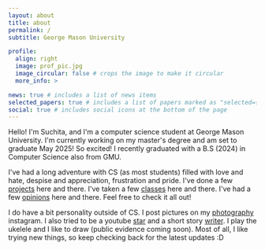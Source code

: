```yaml
---
layout: about
title: about
permalink: /
subtitle: George Mason University

profile:
  align: right
  image: prof_pic.jpg
  image_circular: false # crops the image to make it circular
  more_info: >

news: true # includes a list of news items
selected_papers: true # includes a list of papers marked as "selected={true}"
social: true # includes social icons at the bottom of the page
---
```


Hello! I'm Suchita, and I'm a computer science student at George Mason University. I'm currently working on my master's degree and am set to graduate May 2025! So excited! I recently graduated with a B.S (2024) in Computer Science also from GMU.

I've had a long adventure with CS (as most students) filled with love and hate, despise and appreciation, frustration and pride. I've done a few [projects](projects.md) here and there. I've taken a few [classes]({courses.md) here and there. I've had a few [opinions](blog.md) here and there. Feel free to check it all out!

I do have a bit personality outside of CS. I post pictures on my [photography](http://instagram.com/chetuclicks) instagram. I also tried to be a youtube [star](https://www.youtube.com/watch?v=lhF6JEnhzCI) and a short story [writer](https://caribbeancocktails.wordpress.com/). I play the ukelele and I like to draw (public evidence coming soon). Most of all, I like trying new things, so keep checking back for the latest updates :D
